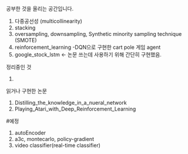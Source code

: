 공부한 것을 올리는 공간입니다.

1. 다중공선성 (multicollinearity)
2. stacking
3. oversampling, downsampling, Synthetic minority sampling technique (SMOTE)
4. reinforcement_learning -DQN으로 구현한 cart pole 게임 agent
5. google_stock_lstm <- 논문 쓰는데 사용하기 위해 간단히 구현했음.

정리중인 것 

1. 

읽거나 구현한 논문

1. Distilling_the_knowledge_in_a_nueral_network
2. Playing_Atari_with_Deep_Reinforcement_Learning

#예정

1. autoEncoder
2. a3c, montecarlo, policy-gradient
3. video classifier(real-time classifier)
